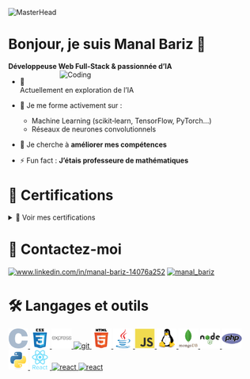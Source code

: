 ![MasterHead](https://getwallpapers.com/wallpaper/full/2/d/f/490230.jpg)

# Bonjour, je suis **Manal Bariz** 👋
**Développeuse Web Full‑Stack & passionnée d’IA**
<img align="right" alt="Coding" width="400" src="https://media.tenor.com/PP9v7VIs6R4AAAAd/scaler-create-impact.gif">

- 🔭 Actuellement en exploration de l’IA

- 🌱 Je me forme activement sur :
    * Machine Learning (scikit‑learn, TensorFlow, PyTorch...)
    * Réseaux de neurones convolutionnels

- 👯 Je cherche à **améliorer mes compétences**

- ⚡ Fun fact : **J’étais professeure de mathématiques**

# 📜 Certifications
<details>
  <summary>📂 Voir mes certifications</summary>

  <br/>
  
| Certification | Logo |
|:------------:|:----:|
| **🧠 What is Data Science? – Coursera (IBM)** | [![Coursera/IBM](https://assets.serverwatch.com/uploads/2022/08/SW.C.IBM_.png)](https://www.coursera.org/account/accomplishments/certificate/U49679XZR88K) |
| **🧪 Cours intensif sur la science des données – Coursera (Johns Hopkins University)** | [![Johns Hopkins](https://img.shields.io/badge/Coursera-Johns%20Hopkins%20University-blue?logo=coursera)](https://www.coursera.org/learn/data-scientists-toolbox) |
| **📊 Supervised Machine Learning: Regression and Classification – Coursera (DeepLearning.AI & Stanford Online)** | [![Stanford Online](https://img.shields.io/badge/Coursera-Stanford%20Online-red?logo=coursera)](https://www.coursera.org/learn/machine-learning) |
| **➗ Mathematics for Machine Learning: Linear Algebra – Coursera (Imperial College London)** | [![Imperial College London](https://img.shields.io/badge/Coursera-Imperial%20College%20London-darkblue?logo=coursera)](https://www.coursera.org/learn/linear-algebra-machine-learning) |

<div style="text-align:center;"> 
  <h3 style="text-align:center;">🧠 What is Data Science? – Coursera (IBM)</h3>
  <a href="https://www.coursera.org/account/accomplishments/certificate/U49679XZR88K" target="_blank">
    <img src="https://assets.serverwatch.com/uploads/2022/08/SW.C.IBM_.png" alt="Coursera/IBM" width="120" style="margin        right:20px;">
  </a>
</div>

  ---

  ### 🧪 Cours intensif sur la science des données – Coursera (Johns Hopkins University)  
  ![Coursera](https://img.shields.io/badge/Coursera-Johns%20Hopkins%20University-blue?logo=coursera)  
  [Voir la certification](https://www.coursera.org/learn/data-scientists-toolbox)

  ---

  ### 📊 Supervised Machine Learning: Regression and Classification – Coursera (DeepLearning.AI & Stanford Online)  
  ![Coursera](https://img.shields.io/badge/Coursera-Stanford%20Online-red?logo=coursera)  
  [Voir la certification](https://www.coursera.org/learn/machine-learning)

  ---

  ### ➗ Mathematics for Machine Learning: Linear Algebra – Coursera (Imperial College London)  
  ![Coursera](https://img.shields.io/badge/Coursera-Imperial%20College%20London-darkblue?logo=coursera)  
  [Voir la certification](https://www.coursera.org/learn/linear-algebra-machine-learning)

</details>



# 🤝 Contactez-moi
<p align="left">
<a href="https://www.linkedin.com/in/manal-bariz-14076a252" target="blank"><img align="center" src="https://raw.githubusercontent.com/rahuldkjain/github-profile-readme-generator/master/src/images/icons/Social/linked-in-alt.svg" alt="www.linkedin.com/in/manal-bariz-14076a252" height="30" width="40" /></a>
<a href="https://instagram.com/manal_bariz" target="blank"><img align="center" src="https://raw.githubusercontent.com/rahuldkjain/github-profile-readme-generator/master/src/images/icons/Social/instagram.svg" alt="manal_bariz" height="30" width="40" /></a>
</p>

# 🛠 Langages et outils
<p align="left"> <a href="https://www.cprogramming.com/" target="_blank" rel="noreferrer"> <img src="https://raw.githubusercontent.com/devicons/devicon/master/icons/c/c-original.svg" alt="c" width="40" height="40"/> </a> <a href="https://www.w3schools.com/css/" target="_blank" rel="noreferrer"> <img src="https://raw.githubusercontent.com/devicons/devicon/master/icons/css3/css3-original-wordmark.svg" alt="css3" width="40" height="40"/> </a> <a href="https://expressjs.com" target="_blank" rel="noreferrer"> <img src="https://raw.githubusercontent.com/devicons/devicon/master/icons/express/express-original-wordmark.svg" alt="express" width="40" height="40"/> </a> <a href="https://git-scm.com/" target="_blank" rel="noreferrer"> <img src="https://www.vectorlogo.zone/logos/git-scm/git-scm-icon.svg" alt="git" width="40" height="40"/> </a> <a href="https://www.w3.org/html/" target="_blank" rel="noreferrer"> <img src="https://raw.githubusercontent.com/devicons/devicon/master/icons/html5/html5-original-wordmark.svg" alt="html5" width="40" height="40"/> </a> <a href="https://www.java.com" target="_blank" rel="noreferrer"> <img src="https://raw.githubusercontent.com/devicons/devicon/master/icons/java/java-original.svg" alt="java" width="40" height="40"/> </a> <a href="https://developer.mozilla.org/en-US/docs/Web/JavaScript" target="_blank" rel="noreferrer"> <img src="https://raw.githubusercontent.com/devicons/devicon/master/icons/javascript/javascript-original.svg" alt="javascript" width="40" height="40"/> </a> <a href="https://www.linux.org/" target="_blank" rel="noreferrer"> <img src="https://raw.githubusercontent.com/devicons/devicon/master/icons/linux/linux-original.svg" alt="linux" width="40" height="40"/> </a> <a href="https://www.mongodb.com/" target="_blank" rel="noreferrer"> <img src="https://raw.githubusercontent.com/devicons/devicon/master/icons/mongodb/mongodb-original-wordmark.svg" alt="mongodb" width="40" height="40"/> </a> <a href="https://nodejs.org" target="_blank" rel="noreferrer"> <img src="https://raw.githubusercontent.com/devicons/devicon/master/icons/nodejs/nodejs-original-wordmark.svg" alt="nodejs" width="40" height="40"/> </a> <a href="https://www.php.net" target="_blank" rel="noreferrer"> <img src="https://raw.githubusercontent.com/devicons/devicon/master/icons/php/php-original.svg" alt="php" width="40" height="40"/> </a> <a href="https://www.python.org" target="_blank" rel="noreferrer"> <img src="https://raw.githubusercontent.com/devicons/devicon/master/icons/python/python-original.svg" alt="python" width="40" height="40"/> </a> <a href="https://reactjs.org/" target="_blank" rel="noreferrer"> <img src="https://raw.githubusercontent.com/devicons/devicon/master/icons/react/react-original-wordmark.svg" alt="react" width="40" height="40"/> </a> <a href="https://angular.io/" target="_blank" rel="noreferrer"> <img src="https://freepngdesign.com/content/uploads/images/p-1698-1-angular-logo-png-transparent-logo-214688437269.png" alt="react" width="40" height="40"/> </a> <a href="https://www.typescriptlang.org/" rel="noreferrer"> <img src="https://www.interface-x.org/typescript.png" alt="react" width="40" height="40"/> </a> </p>


